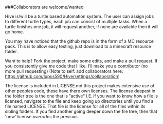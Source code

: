 ###Collaborators are welcome/wanted


Hive is/will be a turtle based automation system. The user can assign jobs to different turtle types, each job can consist of multiple tasks. When a turtle finishes one job, it will request another, if none are available then it will go home.

You may have noticed that the github repo is in the form of a MC resource pack. This is to allow easy testing, just download to a minecraft resource folder.

Want to help? Fork the project, make some edits, and make a pull request. If you consistently give me code that I like, I'll make you a contributor (no more pull requesting) (Note to self: add collaborators here: https://github.com/lupus590/Hive/settings/collaboration)

The license is included in LICENSE.md
this project makes extensive use of other peoples code, these have there own licenses. The license deepest in the folder tree is the one that is "active" I.E. if you want to know how a file is licensed, navigate to the file and keep going up directories until you find a file named LICENSE. That file is the license for all of the files within its sibling folders. If you find another going deeper down the file tree, then that 'new' license *overrides* the previous.
